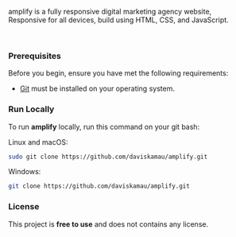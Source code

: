 

  amplify is a fully responsive digital marketing agency website, <br />Responsive for all devices, build using HTML, CSS, and JavaScript.


</div>

<br />


### Prerequisites

Before you begin, ensure you have met the following requirements:

* [Git](https://git-scm.com/downloads "Download Git") must be installed on your operating system.

### Run Locally

To run **amplify** locally, run this command on your git bash:

Linux and macOS:

```bash
sudo git clone https://github.com/daviskamau/amplify.git
```

Windows:

```bash
git clone https://github.com/daviskamau/amplify.git
```


### License

This project is **free to use** and does not contains any license.
